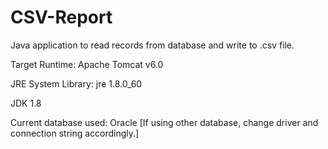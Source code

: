 # CSV-Report
Java application to read records from database and write to .csv file.

Target Runtime: Apache Tomcat v6.0

JRE System Library: jre 1.8.0_60

JDK 1.8

Current database used: Oracle [If using other database, change driver and connection string accordingly.]
